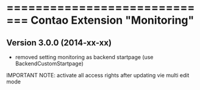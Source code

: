=============================
Contao Extension "Monitoring"
=============================

Version 3.0.0 (2014-xx-xx)
--------------------------
- removed setting monitoring as backend startpage (use BackendCustomStartpage)

IMPORTANT NOTE: activate all access rights after updating vie multi edit mode
